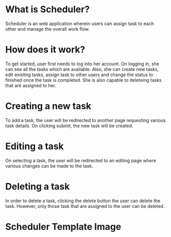 # What is Scheduler?
Scheduler is an web application wherein users can assign task to each other and manage the overall work flow.
# How does it work?
To get started, user first needs to log into her account. On logging in, she can see all the tasks which are available. Also, she can create new tasks, edit exisitng tasks, assign task to other users and change the status to finished once the task is completed. She is also capable to deleteing tasks that are assigned to her.
# Creating a new task
To add a task, the user will be redirected to another page requesting various task details. On clicking submit, the new task will be created.
# Editing a task
On selecting a task, the user will be redirected to an editing page where various changes can be made to the task.
# Deleting a task
In order to delete a task, clicking the delete button the user can delete the task. However, only those task that are assigned to the user can be deleted.
# Scheduler Template Image
